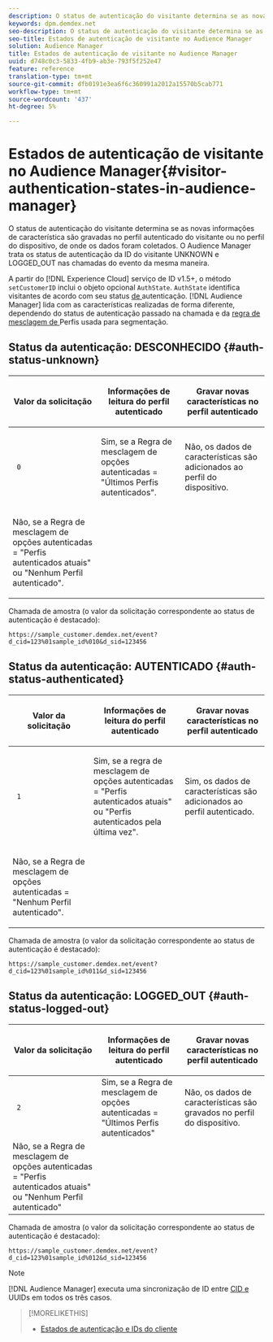 ```yaml
---
description: O status de autenticação do visitante determina se as novas informações de característica são gravadas no perfil autenticado do visitante ou no perfil do dispositivo, de onde os dados foram coletados. O Audience Manager trata os status de autenticação da ID do visitante UNKNOWN e LOGGED_OUT nas chamadas do evento da mesma maneira.
keywords: dpm.demdex.net
seo-description: O status de autenticação do visitante determina se as novas informações de característica são gravadas no perfil autenticado do visitante ou no perfil do dispositivo, de onde os dados foram coletados. O Audience Manager trata os status de autenticação da ID do visitante UNKNOWN e LOGGED_OUT nas chamadas do evento da mesma maneira.
seo-title: Estados de autenticação de visitante no Audience Manager
solution: Audience Manager
title: Estados de autenticação de visitante no Audience Manager
uuid: d748c0c3-5833-4fb9-ab3e-793f5f252e47
feature: reference
translation-type: tm+mt
source-git-commit: dfb0191e3ea6f6c360991a2012a15570b5cab771
workflow-type: tm+mt
source-wordcount: '437'
ht-degree: 5%

---
```



# Estados de autenticação de visitante no Audience Manager{#visitor-authentication-states-in-audience-manager}

O status de autenticação do visitante determina se as novas informações de característica são gravadas no perfil autenticado do visitante ou no perfil do dispositivo, de onde os dados foram coletados. O Audience Manager trata os status de autenticação da ID do visitante UNKNOWN e LOGGED_OUT nas chamadas do evento da mesma maneira.

A partir do [!DNL Experience Cloud] serviço de ID v1.5+, o método `setCustomerID` inclui o objeto opcional `AuthState`. `AuthState` identifica visitantes de acordo com seu status [ de ](https://docs.adobe.com/content/help/en/id-service/using/reference/authenticated-state.html)autenticação. [!DNL Audience Manager] lida com as características realizadas de forma diferente, dependendo do status de autenticação passado na chamada e da  [regra de mesclagem de ](../features/profile-merge-rules/merge-rules-dashboard.md) Perfis usada para segmentação.

## Status da autenticação: DESCONHECIDO {#auth-status-unknown}

<table id="table_E1EA51533FAE4BBFB338D6F6116BC1F9"> 
 <thead> 
  <tr> 
   <th colname="col1" class="entry"> <p>Valor da solicitação </p> </th> 
   <th colname="col2" class="entry"> <p> <b>Informações de </b> leitura do perfil autenticado </p> </th> 
   <th colname="col3" class="entry"> <p> <b></b> Gravar novas características no perfil autenticado </p> </th> 
  </tr> 
 </thead>
 <tbody> 
  <tr> 
   <td colname="col1" morerows="1"> <p> <code> 0 </code> </p> </td> 
   <td colname="col2"> <p>Sim, se a Regra de mesclagem de opções autenticadas = "Últimos Perfis autenticados". </p> </td> 
   <td colname="col3" morerows="1"> <p>Não, os dados de características são adicionados ao perfil do dispositivo. </p> </td> 
  </tr> 
  <tr> 
   <td colname="col2"> <p>Não, se a Regra de mesclagem de opções autenticadas = "Perfis autenticados atuais" ou "Nenhum Perfil autenticado". </p> </td> 
  </tr> 
 </tbody> 
</table>

Chamada de amostra (o valor da solicitação correspondente ao status de autenticação é destacado):

`https://sample_customer.demdex.net/event?d_cid=123%01sample_id%010&d_sid=123456`

## Status da autenticação: AUTENTICADO {#auth-status-authenticated}

<table id="table_956ABF96024744308F7773E1F96482B7"> 
 <thead> 
  <tr> 
   <th colname="col1" class="entry"> <p>Valor da solicitação </p> </th> 
   <th colname="col2" class="entry"> <p> <b>Informações de </b> leitura do perfil autenticado </p> </th> 
   <th colname="col3" class="entry"> <p> <b></b> Gravar novas características no perfil autenticado </p> </th> 
  </tr> 
 </thead>
 <tbody> 
  <tr> 
   <td colname="col1" morerows="1"> <p> <code> 1 </code> </p> </td> 
   <td colname="col2"> <p>Sim, se a regra de mesclagem de opções autenticadas = "Perfis autenticados atuais" ou "Perfis autenticados pela última vez". </p> </td> 
   <td colname="col3" morerows="1"> <p>Sim, os dados de características são adicionados ao perfil autenticado. </p> </td> 
  </tr> 
  <tr> 
   <td colname="col2"> <p>Não, se a Regra de mesclagem de opções autenticadas = "Nenhum Perfil autenticado". </p> </td> 
  </tr> 
 </tbody> 
</table>

Chamada de amostra (o valor da solicitação correspondente ao status de autenticação é destacado):

`https://sample_customer.demdex.net/event?d_cid=123%01sample_id%011&d_sid=123456`

## Status da autenticação: LOGGED_OUT {#auth-status-logged-out}

<table id="table_783F0CBB0431482AA49F41468FA65B19"> 
 <thead> 
  <tr> 
   <th colname="col1" class="entry"> <p>Valor da solicitação </p> </th> 
   <th colname="col2" class="entry"> <p> <b>Informações de </b> leitura do perfil autenticado </p> </th> 
   <th colname="col3" class="entry"> <p> <b></b> Gravar novas características no perfil autenticado </p> </th> 
  </tr> 
 </thead>
 <tbody> 
  <tr> 
   <td colname="col1" morerows="1"> <p> <code> 2 </code> </p> </td> 
   <td colname="col2"> Sim, se a Regra de mesclagem de opções autenticadas = "Últimos Perfis autenticados" </td> 
   <td colname="col3" morerows="1"> <p>Não, os dados de características são gravados no perfil do dispositivo. </p> </td> 
  </tr> 
  <tr> 
   <td colname="col2"> Não, se a Regra de mesclagem de opções autenticadas = "Perfis autenticados atuais" ou "Nenhum Perfil autenticado" </td> 
  </tr> 
 </tbody> 
</table>

Chamada de amostra (o valor da solicitação correspondente ao status de autenticação é destacado):

`https://sample_customer.demdex.net/event?d_cid=123%01sample_id%012&d_sid=123456`

>[!NOTE]
>
>[!DNL Audience Manager] executa uma sincronização de ID entre  [CID e ](../reference/ids-in-aam.md) UUIDs em todos os três casos.

>[!MORELIKETHIS]
>
>* [Estados de autenticação e IDs do cliente](https://docs.adobe.com/content/help/en/id-service/using/reference/authenticated-state.html)

